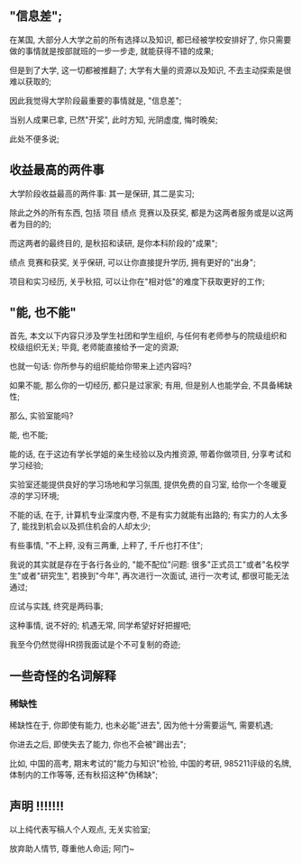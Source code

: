 
## "信息差";

在某国, 大部分人大学之前的所有选择以及知识, 都已经被学校安排好了, 你只需要做的事情就是按部就班的一步一步走, 就能获得不错的成果;

但是到了大学, 这一切都被推翻了; 大学有大量的资源以及知识, 不去主动探索是很难以获取的;

因此我觉得大学阶段最重要的事情就是, "信息差";

当别人成果已拿, 已然"开奖", 此时方知, 光阴虚度, 悔时晚矣;

此处不便多说;

## 收益最高的两件事

大学阶段收益最高的两件事: 其一是保研, 其二是实习;

除此之外的所有东西, 包括 项目 绩点 竞赛以及获奖, 都是为这两者服务或是以这两者为目的的;

而这两者的最终目的, 是秋招和读研, 是你本科阶段的"成果";

绩点 竞赛和获奖, 关乎保研, 可以让你直接提升学历, 拥有更好的"出身";

项目和实习经历, 关乎秋招, 可以让你在"相对低"的难度下获取更好的工作;

## "能, 也不能"

首先, 本文以下内容只涉及学生社团和学生组织, 与任何有老师参与的院级组织和校级组织无关; 毕竟, 老师能直接给予一定的资源;

也就一句话: 你所参与的组织能给你带来上述内容吗?

如果不能, 那么你的一切经历, 都只是过家家; 有用, 但是别人也能学会, 不具备稀缺性;

那么, 实验室能吗?

能, 也不能;

能的话, 在于这边有学长学姐的亲生经验以及内推资源, 带着你做项目, 分享考试和学习经验;

实验室还能提供良好的学习场地和学习氛围, 提供免费的自习室, 给你一个冬暖夏凉的学习环境;

不能的话, 在于, 计算机专业深度内卷, 不是有实力就能有出路的; 有实力的人太多了, 能找到机会以及抓住机会的人却太少;

有些事情, "不上秤, 没有三两重, 上秤了, 千斤也打不住";

我说的其实就是存在于各行各业的, "能不配位"问题: 很多"正式员工"或者"名校学生"或者"研究生", 若换到"今年", 再次进行一次面试, 进行一次考试, 都很可能无法通过;

应试与实践, 终究是两码事;

这种事情, 说不好的; 机遇无常, 同学希望好好把握吧;

我至今仍然觉得HR捞我面试是个不可复制的奇迹;

## 一些奇怪的名词解释

### 稀缺性

稀缺性在于, 你即使有能力, 也未必能"进去", 因为他十分需要运气, 需要机遇;

你进去之后, 即使失去了能力, 你也不会被"踢出去";

比如, 中国的高考, 期末考试的"能力与知识"检验, 中国的考研, 985211评级的名牌, 体制内的工作等等, 还有秋招这种"伪稀缺";

## 声明 !!!!!!!

以上纯代表写稿人个人观点, 无关实验室;

放弃助人情节, 尊重他人命运; 阿门~
